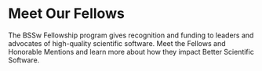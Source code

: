 # Meet Our Fellows

The BSSw Fellowship program gives recognition and funding to leaders and advocates of high-quality scientific software. Meet the Fellows and Honorable Mentions and learn more about how they impact Better Scientific Software.

<!---
OpenGraph image: OG_2508_BSSwFellowships.png
Years presented: 2020, 2019, 2018
Input Fellows individually in Fellows subdirectory
--->
